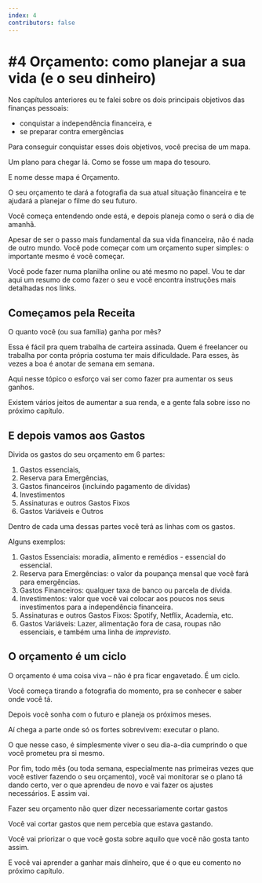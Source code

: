 ```yaml
---
index: 4
contributors: false
---
```


# #4 Orçamento: como planejar a sua vida (e o seu dinheiro)

Nos capítulos anteriores eu te falei sobre os dois principais objetivos das finanças pessoais:

- conquistar a independência financeira, e
- se preparar contra emergências

Para conseguir conquistar esses dois objetivos, você precisa de um mapa.

Um plano para chegar lá. Como se fosse um mapa do tesouro.

E nome desse mapa é Orçamento.

O seu orçamento te dará a fotografia da sua atual situação financeira e te ajudará a planejar o filme do seu futuro.

Você começa entendendo onde está, e depois planeja como o será o dia de amanhã.

Apesar de ser o passo mais fundamental da sua vida financeira, não é nada de outro mundo. Você pode começar com um orçamento super simples: o importante mesmo é você começar.

Você pode fazer numa planilha online ou até mesmo no papel. Vou te dar aqui um resumo de como fazer o seu e você encontra instruções mais detalhadas nos links.

## Começamos pela Receita

O quanto você (ou sua família) ganha por mês?

Essa é fácil pra quem trabalha de carteira assinada. Quem é freelancer ou trabalha por conta própria costuma ter mais dificuldade. Para esses, às vezes a boa é anotar de semana em semana.

Aqui nesse tópico o esforço vai ser como fazer pra aumentar os seus ganhos.

Existem vários jeitos de aumentar a sua renda, e a gente fala sobre isso no próximo capítulo.

## E depois vamos aos Gastos

Divida os gastos do seu orçamento em 6 partes:

1. Gastos essenciais,
2. Reserva para Emergências,
3. Gastos financeiros (incluindo pagamento de dívidas)
4. Investimentos
5. Assinaturas e outros Gastos Fixos
6. Gastos Variáveis e Outros

Dentro de cada uma dessas partes você terá as linhas com os gastos.

Alguns exemplos:

1. Gastos Essenciais: moradia, alimento e remédios - essencial do essencial.
2. Reserva para Emergências: o valor da poupança mensal que você fará para emergências.
3. Gastos Financeiros: qualquer taxa de banco ou parcela de dívida.
4. Investimentos: valor que você vai colocar aos poucos nos seus investimentos para a independência financeira.
5. Assinaturas e outros Gastos Fixos: Spotify, Netflix, Academia, etc.
6. Gastos Variáveis: Lazer, alimentação fora de casa, roupas não essenciais, e também uma linha de *imprevisto*.

## O orçamento é um ciclo

O orçamento é uma coisa viva – não é pra ficar engavetado. É um ciclo.

Você começa tirando a fotografia do momento, pra se conhecer e saber onde você tá.

Depois você sonha com o futuro e planeja os próximos meses.

Aí chega a parte onde só os fortes sobrevivem: executar o plano.

O que nesse caso, é simplesmente viver o seu dia-a-dia cumprindo o que você prometeu pra si mesmo.

Por fim, todo mês (ou toda semana, especialmente nas primeiras vezes que você estiver fazendo o seu orçamento), você vai monitorar se o plano tá dando certo, ver o que aprendeu de novo e vai fazer os ajustes necessários. E assim vai.

Fazer seu orçamento não quer dizer necessariamente cortar gastos

Você vai cortar gastos que nem percebia que estava gastando.

Você vai priorizar o que você gosta sobre aquilo que você não gosta tanto assim.

E você vai aprender a ganhar mais dinheiro, que é o que eu comento no próximo capítulo.